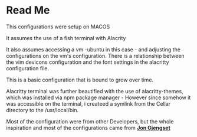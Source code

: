 # **Read Me**
This configurations were setup on MACOS

It assumes the use of a fish terminal with Alacrity

It also assumes accessing a vm -ubuntu in this case - and adjusting the configurations on the vm's configuration. There is a relationship between the vim devicons configuration and the font settings in the alacritty configuration file.


This is a basic configuration that is bound to grow over time.



Alacritty terminal was further beautified with the use of alacritty-themes, which was installed via npm package manager - However since somehow it was accessible on the terminal, i createed a symlink from the Cellar directory to the /usr/local/bin.

Most of the configuration were from other Developers, but the whole inspiration and most of the configurations came from [**Jon Gjengset**](https://github.com/jonhoo)

